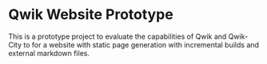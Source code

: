 # Qwik Website Prototype

This is a prototype project to evaluate the capabilities of Qwik and Qwik-City to for a website with static page
generation with incremental builds and external markdown files.

